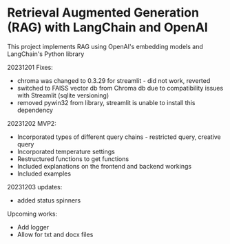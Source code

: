 # Retrieval Augmented Generation (RAG) with LangChain and OpenAI
This project implements RAG using OpenAI's embedding models and LangChain's Python library

20231201 Fixes:
- chroma was changed to 0.3.29 for streamlit - did not work, reverted
- switched to FAISS vector db from Chroma db due to compatibility issues with Streamlit (sqlite versioning)
- removed pywin32 from library, streamlit is unable to install this dependency

20231202 MVP2:
- Incorporated types of different query chains - restricted query, creative query
- Incorporated temperature settings
- Restructured functions to get functions
- Included explanations on the frontend and backend workings
- Included examples

20231203 updates:
- added status spinners

Upcoming works:
- Add logger
- Allow for txt and docx files